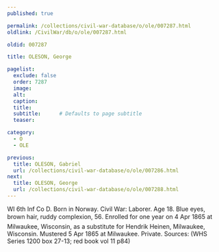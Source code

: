 ```yaml
---
published: true

permalink: /collections/civil-war-database/o/ole/007287.html
oldlink: /CivilWar/db/o/ole/007287.html

oldid: 007287

title: OLESON, George

pagelist:
  exclude: false
  order: 7287
  image: 
  alt:
  caption:
  title:
  subtitle:      # Defaults to page subtitle
  teaser:

category: 
  - O 
  - OLE

previous:
  title: OLESON, Gabriel
  url: /collections/civil-war-database/o/ole/007286.html  
next:
  title: OLESON, George
  url: /collections/civil-war-database/o/ole/007288.html   
---
```

WI 6th Inf Co D. Born in Norway. Civil War: Laborer. Age 18. Blue eyes, brown hair, ruddy complexion, 5&#146;6&#148;. Enrolled for one year on 4 Apr 1865 at Milwaukee, Wisconsin, as a substitute for Hendrik Heinen, Milwaukee, Wisconsin. Mustered 5 Apr 1865 at Milwaukee. Private. Sources: (WHS Series 1200 box 27-13; red book vol 11 p84)
